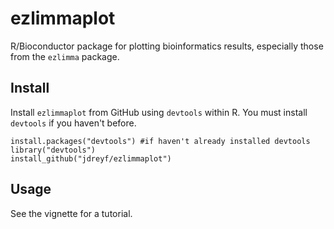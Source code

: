 # ezlimmaplot
R/Bioconductor package for plotting bioinformatics results, especially those from the `ezlimma` package.

## Install
Install `ezlimmaplot` from GitHub using `devtools`  within R. You must install `devtools` if you haven't before.
```
install.packages("devtools") #if haven't already installed devtools
library("devtools")
install_github("jdreyf/ezlimmaplot")
```

## Usage
See the vignette for a tutorial.
